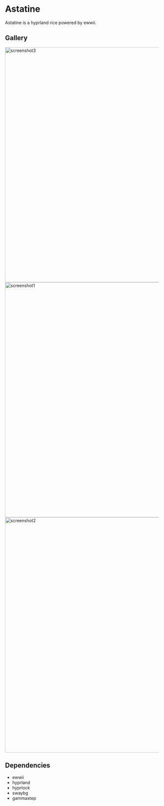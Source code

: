 # Astatine

Astatine is a hyprland rice powered by ewwii.

## Gallery

<img width="1365" height="767" alt="screenshot3" src="https://github.com/user-attachments/assets/f028ca1f-e403-476d-a7d9-cadce47691b7" />
<img width="1365" height="767" alt="screenshot1" src="https://github.com/user-attachments/assets/bfb0a761-1783-458a-82fa-84fdbf8a90fc" />
<img width="1366" height="768" alt="screenshot2" src="https://github.com/user-attachments/assets/d275cf98-5eab-4e0e-a9b9-9899785c6ea9" />

## Dependencies

- ewwii
- hyprland
- hyprlock
- swaybg
- gammastep
